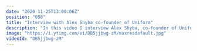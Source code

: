 ```yaml
---
date: "2020-11-25T13:00:06Z"
position: "058"
title: "Interview with Alex Shyba co-founder of Uniform"
description: "In this video I interview Alex Shyba, co-founder of Uniform. At work (I'm web development director at a big agency), Alex did some consulting for us and we were always impressed by his skills and excellent manners. In this interview we dive into what Uniform does, why he started it and he even shows us how it works.\n\nEnterprise software vendors better watch out. This startup will disrupt. I would pay close attention to their roadmap in the coming months. Expect a Tim Tries video when their software reaches open beta.\n\nAbout Uniform:\nUniform enables jamstack with your current Enterprise Digital Experience Platform and unlocks edge-based personalization with the tools you already have.\n\nFind Alex and Uniform here:\nhttps://twitter.com/alexshyba\nhttps://twitter.com/UniformDev\nhttps://uniform.dev/\n\nFollow me here:\nWebsite: https://timbenniks.dev/\nTwitter: https://twitter.com/timbenniks\nGithub: https://github.com/timbenniks"
image: "https://i.ytimg.com/vi/DB5jjbwg-zM/maxresdefault.jpg"
videoId: "DB5jjbwg-zM"
---
```


